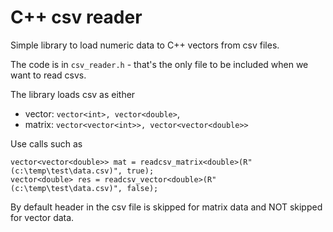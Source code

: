 # C++ csv reader
Simple library to load numeric data to C++ vectors from csv files.

The code is in `csv_reader.h` - that's the only file to be included when we want to read csvs.

The library loads csv as either
- vector: `vector<int>, vector<double>`,
- matrix: `vector<vector<int>>, vector<vector<double>>`


Use calls such as
```
vector<vector<double>> mat = readcsv_matrix<double>(R"(c:\temp\test\data.csv)", true);
vector<double> res = readcsv_vector<double>(R"(c:\temp\test\data.csv)", false);
```
By default header in the csv file is skipped for matrix data and NOT skipped for vector data.


